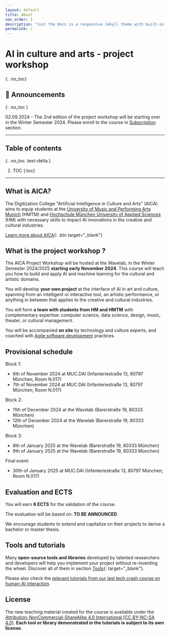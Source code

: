 ```yaml
---
layout: default
title: About
nav_order: 1
description: "Just the Docs is a responsive Jekyll theme with built-in search that is easily customizable and hosted on GitHub Pages."
permalink: /
---
```


# AI in culture and arts - project workshop
{: .no_toc}

<!-- Insert large image -->

<!-- <img src="assets/images/finalPres_flyerEN.png" alt="Flyer about the final event on AI in Culture and arts" width="100%"> -->

<!-- <iframe width="560" height="315" src="https://www.youtube.com/embed/SVcsDDABEkM?si=JcI7kCw3WrDUQ8lj" title="YouTube video player" frameborder="0" allow="accelerometer; autoplay; clipboard-write; encrypted-media; gyroscope; picture-in-picture; web-share" allowfullscreen></iframe> -->


## 📰 Announcements
{: .no_toc }

02.09.2024 - The 2nd edition of the project workshop will be starting over in the Winter Semester 2024. Please enroll to the course in [Subscription](/content/subscription) section.


<!-- 11.01.2023 - Get ready! The third and last bloc of the course will take place on the 5th, 6th, and 7th of February 2024. You will be asked to demonstrate your MVP to our team of experts. -->

<!-- 11.01.2023 - 📹 Please [upload your minimal viable prototype (MVP) video](https://syncandshare.lrz.de/preparefilelink?folderID=2AJY8oqisdFWY5XY39rqv) before the 26th January 2024, 23:59. -->

<!-- 11.01.2024 - We watched your proof of concept videos! Congrats to all for your progress. Please find [our feedback](/content/feedback/poc_feedback) for the next phase. -->

<!-- 12.12.2023 - 📹 Don't forget to [upload your project's proof of concept video](https://syncandshare.lrz.de/preparefilelink?folderID=28Tg5PGQ2B1KQEbG4GCCD) before the 22nd of December, 23:59. -->

<!-- 11.12.2023 - Summary of the office hour meetings are available [here](/content/feedback/office_hours_summary). -->

<!-- 19.11.2023 - Visit of [Haus der Kunst](https://www.hausderkunst.de/) on Friday 24.11.2023 at 16:00. If interested to join, please fill [this form](https://forms.gle/zAiruR7BgL67Fzcv5). We'll meet on the steps of Haus der Kunst at 16:00 -->

<!-- 19.11.2023 - Test your knowledge on machine learning fundamentals with [this optional test](/assets/pdf/test_ml_fundamentals.pdf). A correction session will be organized during the 2nd or 3rd bloc. -->

<!-- 15.11.2023 - Personalized feedback for each group is available [here](/content/feedbacl/group_feedback). -->

<!-- 10.11.2023 - A complete list of tools is available in section [Tools and credits](/content/credits/). -->

<!-- 10.11.2023 - The presentation slides of the first bloc are [now available](https://syncandshare.lrz.de/getlink/fiByPXEJ9rS4yR42qToaSr/presentations_aica_2023.zip). -->


---

## Table of contents
{: .no_toc .text-delta }

1. TOC
{:toc}

---
## What is AICA? 

The Digitization College "Artificial Intelligence in Culture and Arts" (AICA) aims to equip students at the [University of Music and Performing Arts Munich](https://hmtm.de/) (HMTM) and [Hochschule München University of Applied Sciences](https://www.hm.edu/en/index.en.html) (HM) with necessary skills to impact AI innovations in the creative and cultural industries.

[Learn more about AICA](https://www.wavelab.io/aica/){: .btn target="_blank"}


## What is the project workshop ?

The AICA Project Workshop will be hosted at the Wavelab, in the Winter Semester 2024/2025 **starting early November 2024**.
This course will teach you how to build and apply AI and machine learning for the cultural and artistic domains.



You will develop **your own project** at the interface of AI in art and culture, spanning from an intelligent or interactive tool, an artistic performance, or anything in between that applies to the creative and cultural industries.

You will form **a team with students from HM and HMTM** with complementary expertise: computer science, data science, design, music, theater, or cultural management. 

You will be accompanied **on site** by technology and culture experts, and coached with [Agile software development](https://en.wikipedia.org/wiki/Agile_software_development) practices.

## Provisional schedule

Block 1:

- 6th of November 2024 at MUC.DAI  (Infanteriestraße 13, 80797 München, Room N.017)
- 7th of November 2024 at MUC.DAI  (Infanteriestraße 13, 80797 München, Room N.017)

Block 2:

- 11th of December 2024 at the Wavelab (Barerstraße 19, 80333 München)
- 12th of December 2024 at the Wavelab (Barerstraße 19, 80333 München)

Block 3:

- 8th of January 2025 at the Wavelab (Barerstraße 19, 80333 München)
- 9th of January 2025 at the Wavelab (Barerstraße 19, 80333 München)

Final event:

- 30th of January 2025 at MUC.DAI  (Infanteriestraße 13, 80797 München, Room N.017)

## Evaluation and ECTS

You will earn **6 ECTS** for the validation of the course.

The evaluation will be based on: **TO BE ANNOUNCED**

We encourage students to extend and capitalize on their projects to derive a bachelor or master thesis.

## Tools and tutorials

Many **open-source tools and libraries** developed by talented researchers and developers will help you implement your project without re-inventing the wheel. 
Discover all of them in section [Tools](/content/tools){: target="_blank"}.

Please also check the [relevant tutorials from our last tech crash course on human-AI interaction](https://aica-wavelab.github.io/tech-crash-course/docs/tutorials).

## License

The new teaching material created for the course is available under the [Attribution-NonCommercial-ShareAlike 4.0 International (CC BY-NC-SA 4.0)](https://creativecommons.org/licenses/by-nc-sa/4.0/).
**Each tool or library demonstrated in the tutorials is subject to its own license.**
